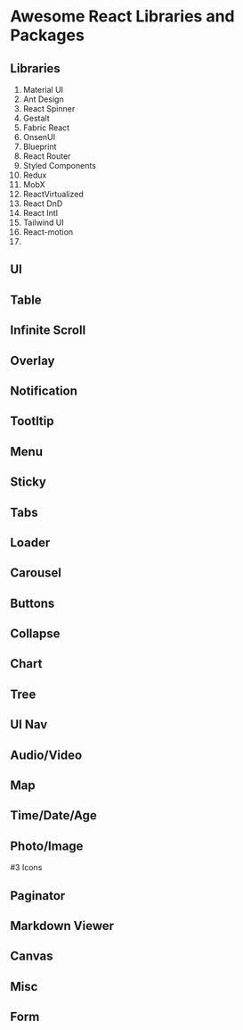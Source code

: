 # Awesome React Libraries and Packages

## Libraries

1. Material UI
1. Ant Design
1. React Spinner
1. Gestalt
1. Fabric React
1. OnsenUI
1. Blueprint
1. React Router
1. Styled Components
1. Redux
1. MobX
1. ReactVirtualized
1. React DnD
1. React Intl
1. Tailwind UI
1. React-motion
1.

## UI

## Table

## Infinite Scroll

## Overlay

## Notification

## Tootltip

## Menu

## Sticky

## Tabs

## Loader

## Carousel

## Buttons

## Collapse

## Chart

## Tree

## UI Nav

## Audio/Video

## Map

## Time/Date/Age

## Photo/Image

#3 Icons

## Paginator

## Markdown Viewer

## Canvas

## Misc

## Form
